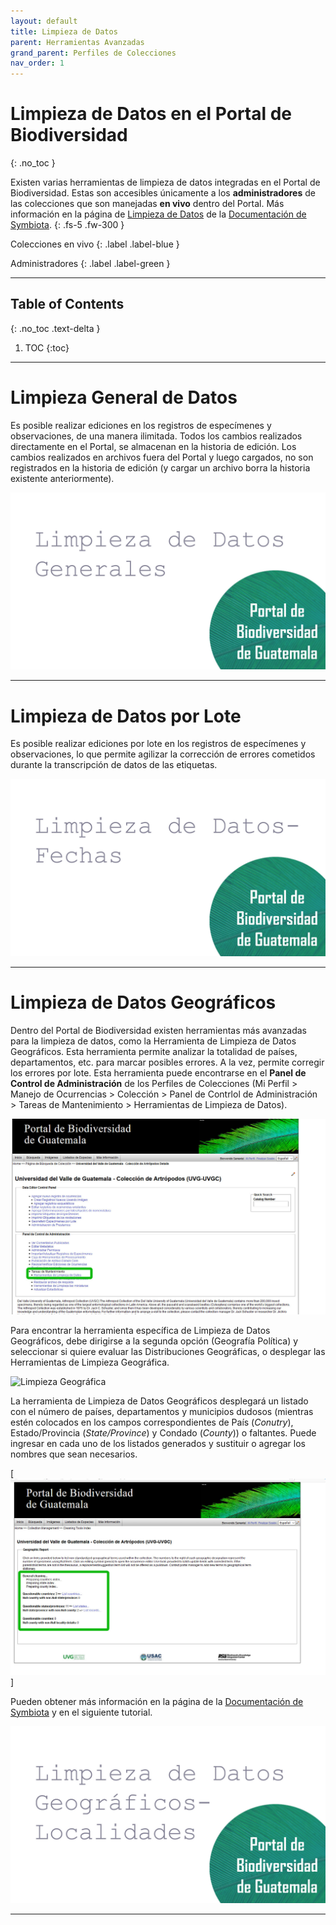 ```yaml
---
layout: default
title: Limpieza de Datos 
parent: Herramientas Avanzadas
grand_parent: Perfiles de Colecciones
nav_order: 1
---
```



# Limpieza de Datos en el Portal de Biodiversidad 
{: .no_toc }

Existen varias herramientas de limpieza de datos integradas en el Portal de Biodiversidad. Estas son accesibles únicamente a los **administradores** de las colecciones que son manejadas **en vivo** dentro del Portal. Más información en la página de [Limpieza de Datos](https://biokic.github.io/symbiota-docs/es/coll_manager/data_cleaning/) de la [Documentación de Symbiota](https://biokic.github.io/symbiota-docs/es/).
{: .fs-5 .fw-300 }

<div class="code-example" markdown="1">
Colecciones en vivo
{: .label .label-blue }

Administradores
{: .label .label-green }

---

## Table of Contents
{: .no_toc .text-delta }

1. TOC
{:toc}

---

# Limpieza General de Datos

Es posible realizar ediciones en los registros de especímenes y observaciones, de una manera ilimitada. Todos los cambios realizados directamente en el Portal, se almacenan en la historia de edición. Los cambios realizados en archivos fuera del Portal y luego cargados, no son registrados en la historia de edición (y cargar un archivo borra la historia existente anteriormente).

[<img src="https://github.com/GuatemalaPortal/guatemalaportal.github.io/blob/main/static/portal/LimpiezaGenera.jpg?raw=true" alt="Limpieza de Datos">](https://www.youtube.com/watch?v=2zKP-ECmcxE&list=PLodoeyEer2vho0PDuy63diaITDfVMhxYE&index=3)

---

# Limpieza de Datos por Lote

Es posible realizar ediciones  por lote en los registros de especímenes y observaciones, lo que permite agilizar la corrección de errores cometidos durante la transcripción de datos de las etiquetas.

[<img src="https://github.com/GuatemalaPortal/guatemalaportal.github.io/blob/main/static/portal/Fechas.jpg?raw=true" alt="Limpieza de Datos">](https://www.youtube.com/watch?v=zJPqLq-TST0&list=PLodoeyEer2vho0PDuy63diaITDfVMhxYE&index=4)

--- 

# Limpieza de Datos Geográficos

Dentro del Portal de Biodiversidad existen herramientas más avanzadas para la limpieza de datos, como la Herramienta de Limpieza de Datos Geográficos. Esta herramienta permite analizar la totalidad de países, departamentos, etc. para marcar posibles errores. A la vez, permite corregir los errores por lote. Esta herramienta puede encontrarse en el **Panel de Control de Administración** de los Perfiles de Colecciones (Mi Perfil > Manejo de Ocurrencias > Colección > Panel de Contrlol de Administración > Tareas de Mantenimiento > Herramientas de Limpieza de Datos). 

<img src="https://github.com/GuatemalaPortal/guatemalaportal.github.io/blob/main/static/portal/Limpieza%20de%20datos1.jpg?raw=true" alt="Limpieza Geográfica">

Para encontrar la herramienta específica de Limpieza de Datos Geográficos, debe dirigirse a la segunda opción (Geografía Política) y seleccionar si quiere evaluar las Distribuciones Geográficas, o desplegar las Herramientas de Limpieza Geográfica.

<img src="https://github.com/GuatemalaPortal/guatemalaportal.github.io/blob/main/static/portal/Limpieza%20geogr%C3%A1fica.jpg?raw=true" alt="Limpieza Geográfica">

La herramienta de Limpieza de Datos Geográficos desplegará un listado con el número de países, departamentos y municipios dudosos (mientras estén colocados en los campos correspondientes de País (_Conutry_), Estado/Provincia (_State/Province_) y Condado (_County_)) o faltantes. Puede ingresar en cada uno de los listados generados y sustituir o agregar los nombres que sean necesarios.

[<img src="https://github.com/GuatemalaPortal/guatemalaportal.github.io/blob/main/static/portal/Questionable%20countries.jpg?raw=truee" alt="Limpieza Geográfica">]

Pueden obtener más información en la página de la [Documentación de Symbiota](https://biokic.github.io/symbiota-docs/es/coll_manager/data_cleaning/geography/) y en el siguiente tutorial.

[<img src="https://github.com/GuatemalaPortal/guatemalaportal.github.io/blob/main/static/portal/LimpiezaLocalidades.jpg?raw=true" alt="Limpieza Geográfica">](https://www.youtube.com/watch?v=wVevlo2Vh20&list=PLodoeyEer2vho0PDuy63diaITDfVMhxYE&index=2)

---

